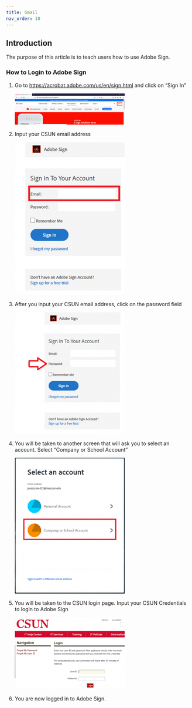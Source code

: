 ```yaml
---
title: Gmail
nav_order: 10
---
```

## Introduction
The purpose of this article is to teach users how to use Adobe Sign.

### How to Login to Adobe Sign

1. Go to https://acrobat.adobe.com/us/en/sign.html and click on “Sign In”

   ![adobesign_1](./adobesign_1.png)

2. Input your CSUN email address

   ![adobesign_2](./adobesign_2.png)
 
3. After you input your CSUN email address, click on the password field

   ![adobesign_3](./adobesign_3.png)

4. You will be taken to another screen that will ask you to select an account. Select “Company or School Account”

   ![adobesign_4](./adobesign_4.png)

5. You will be taken to the CSUN login page. Input your CSUN Credentials to login to Adobe Sign

   ![adobesign_5](./adobesign_5.png)
   
6. You are now logged in to Adobe Sign.
